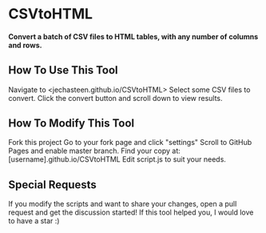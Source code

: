 # CSVtoHTML
#### Convert a batch of CSV files to HTML tables, with any number of columns and rows.
## How To Use This Tool
Navigate to <jechasteen.github.io/CSVtoHTML>
Select some CSV files to convert.
Click the convert button and scroll down to view results.
## How To Modify This Tool
Fork this project
Go to your fork page and click "settings"
Scroll to GitHub Pages and enable master branch.
Find your copy at: [username].github.io/CSVtoHTML
Edit script.js to suit your needs.

## Special Requests
If you modify the scripts and want to share your changes, open a pull request and get the discussion started!
If this tool helped you, I would love to have a star :)
